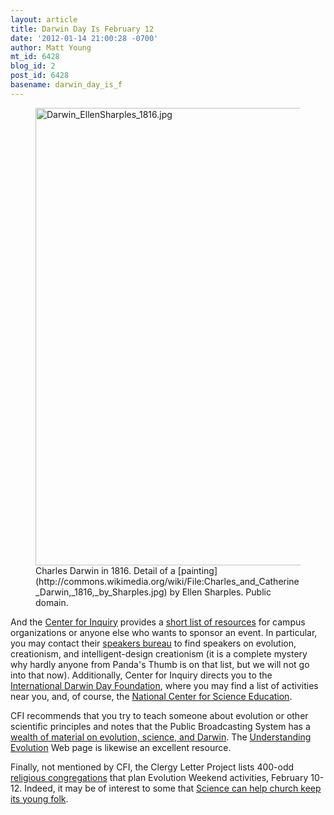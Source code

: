 ```yaml
---
layout: article
title: Darwin Day Is February 12
date: '2012-01-14 21:00:28 -0700'
author: Matt Young
mt_id: 6428
blog_id: 2
post_id: 6428
basename: darwin_day_is_f
---
```

<figure>
<img src="{{ site.baseurl }}/uploads/2012/Darwin_EllenSharples_1816.jpg" alt="Darwin_EllenSharples_1816.jpg" width="600" height="732" />
<figcaption markdown="span">
Charles Darwin in 1816. Detail of a [painting](http://commons.wikimedia.org/wiki/File:Charles_and_Catherine_Darwin,_1816,_by_Sharples.jpg) by Ellen Sharples. Public domain.

</figcaption>
</figure>

And the [Center for Inquiry](http://www.centerforinquiry.net) provides a [short list of resources](http://www.centerforinquiry.net/oncampus/darwin_day) for campus organizations or anyone else who wants to sponsor an event. In particular, you may contact their [speakers bureau](http://www.centerforinquiry.net/speakers/category/evolution_creationism_and_intelligent_design) to find speakers on evolution, creationism, and intelligent-design creationism (it is a complete mystery why hardly anyone from Panda's Thumb is on that list, but we will not go into that now). Additionally, Center for Inquiry directs you to the [International Darwin Day Foundation](http://www.darwinday.org/), where you may find a list of activities near you, and, of course, the [National Center for Science Education](http://ncse.com/taking-action). 

CFI recommends that you try to teach someone about evolution or other scientific principles and notes that the Public Broadcasting System has a [wealth of material on evolution, science, and Darwin](http://www.pbs.org/wgbh/evolution/index.html). The [Understanding Evolution](http://evolution.berkeley.edu/) Web page is likewise an excellent resource.

Finally, not mentioned by CFI, the Clergy Letter Project lists 400-odd [religious congregations](http://www.theclergyletterproject.org/rel_evolution_weekend_2012.htm) that plan Evolution Weekend activities, February 10-12. Indeed, it may be of interest to some that [Science can help church keep its young folk](http://www.umc.org/site/apps/nlnet/content3.aspx?c=lwL4KnN1LtH&amp;b=5259669&amp;ct=11563621).
